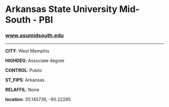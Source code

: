 # Arkansas State University Mid-South - PBI
### www.asumidsouth.edu
---
**CITY**: West Memphis

**HIGHDEG**: Associate degree

**CONTROL**: Public

**ST_FIPS**: Arkansas

**RELAFFIL**: None

**location**: 35.145736, -90.22285